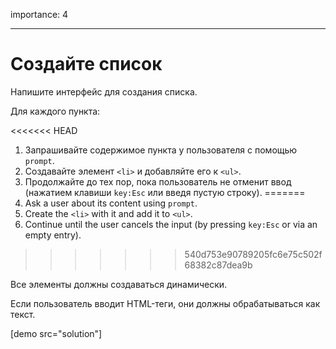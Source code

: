 importance: 4

---

# Создайте список

Напишите интерфейс для создания списка.

Для каждого пункта:

<<<<<<< HEAD
1. Запрашивайте содержимое пункта у пользователя с помощью  `prompt`.
2. Создавайте элемент `<li>` и добавляйте его к `<ul>`.
3. Продолжайте до тех пор, пока пользователь не отменит ввод (нажатием клавиши `key:Esc` или введя пустую строку).
=======
1. Ask a user about its content using `prompt`.
2. Create the `<li>` with it and add it to `<ul>`.
3. Continue until the user cancels the input (by pressing `key:Esc` or via an empty entry).
>>>>>>> 540d753e90789205fc6e75c502f68382c87dea9b

Все элементы должны создаваться динамически.

Если пользователь вводит HTML-теги, они должны обрабатываться как текст.

[demo src="solution"]
